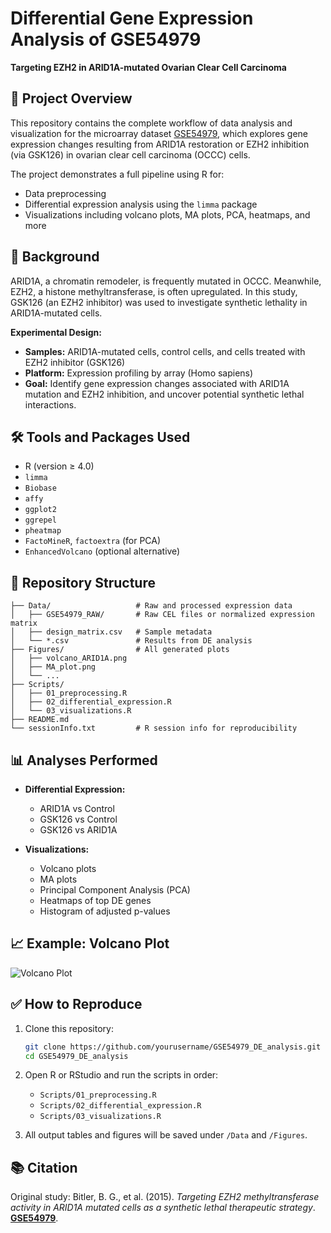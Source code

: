 # Differential Gene Expression Analysis of GSE54979

**Targeting EZH2 in ARID1A-mutated Ovarian Clear Cell Carcinoma**

## 📌 Project Overview

This repository contains the complete workflow of data analysis and visualization for the microarray dataset [GSE54979](https://www.ncbi.nlm.nih.gov/geo/query/acc.cgi?acc=GSE54979), which explores gene expression changes resulting from ARID1A restoration or EZH2 inhibition (via GSK126) in ovarian clear cell carcinoma (OCCC) cells.

The project demonstrates a full pipeline using R for:

* Data preprocessing
* Differential expression analysis using the `limma` package
* Visualizations including volcano plots, MA plots, PCA, heatmaps, and more

## 🧬 Background

ARID1A, a chromatin remodeler, is frequently mutated in OCCC. Meanwhile, EZH2, a histone methyltransferase, is often upregulated. In this study, GSK126 (an EZH2 inhibitor) was used to investigate synthetic lethality in ARID1A-mutated cells.

**Experimental Design:**

* **Samples:** ARID1A-mutated cells, control cells, and cells treated with EZH2 inhibitor (GSK126)
* **Platform:** Expression profiling by array (Homo sapiens)
* **Goal:** Identify gene expression changes associated with ARID1A mutation and EZH2 inhibition, and uncover potential synthetic lethal interactions.

## 🛠️ Tools and Packages Used

* R (version ≥ 4.0)
* `limma`
* `Biobase`
* `affy`
* `ggplot2`
* `ggrepel`
* `pheatmap`
* `FactoMineR`, `factoextra` (for PCA)
* `EnhancedVolcano` (optional alternative)

## 📂 Repository Structure

```
├── Data/                   # Raw and processed expression data
│   ├── GSE54979_RAW/       # Raw CEL files or normalized expression matrix
│   ├── design_matrix.csv   # Sample metadata
│   └── *.csv               # Results from DE analysis
├── Figures/                # All generated plots
│   ├── volcano_ARID1A.png
│   ├── MA_plot.png
│   └── ...
├── Scripts/
│   ├── 01_preprocessing.R
│   ├── 02_differential_expression.R
│   └── 03_visualizations.R
├── README.md
└── sessionInfo.txt         # R session info for reproducibility
```

## 📊 Analyses Performed

* **Differential Expression:**

  * ARID1A vs Control
  * GSK126 vs Control
  * GSK126 vs ARID1A
* **Visualizations:**

  * Volcano plots
  * MA plots
  * Principal Component Analysis (PCA)
  * Heatmaps of top DE genes
  * Histogram of adjusted p-values

## 📈 Example: Volcano Plot

![Volcano Plot](Figures/volcano_ARID1A.png)

## ✅ How to Reproduce

1. Clone this repository:

   ```bash
   git clone https://github.com/yourusername/GSE54979_DE_analysis.git
   cd GSE54979_DE_analysis
   ```

2. Open R or RStudio and run the scripts in order:

   * `Scripts/01_preprocessing.R`
   * `Scripts/02_differential_expression.R`
   * `Scripts/03_visualizations.R`

3. All output tables and figures will be saved under `/Data` and `/Figures`.

## 📚 Citation

Original study:
Bitler, B. G., et al. (2015). *Targeting EZH2 methyltransferase activity in ARID1A mutated cells as a synthetic lethal therapeutic strategy*. **[GSE54979](https://www.ncbi.nlm.nih.gov/geo/query/acc.cgi?acc=GSE54979)**.
